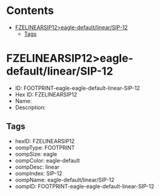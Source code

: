 



Contents
========

* [FZELINEARSIP12>eagle-default/linear/SIP-12](#fzelinearsip12eagle-defaultlinearsip-12)
	* [Tags](#tags)

# FZELINEARSIP12>eagle-default/linear/SIP-12

- ID: FOOTPRINT-eagle-eagle-default-linear-SIP-12
- Hex ID: FZELINEARSIP12
- Name: 
- Description: 

## Tags

- hexID: FZELINEARSIP12
- oompType: FOOTPRINT
- oompSize: eagle
- oompColor: eagle-default
- oompDesc: linear
- oompIndex: SIP-12
- oompName: eagle-default/linear/SIP-12
- oompID: FOOTPRINT-eagle-eagle-default-linear-SIP-12
